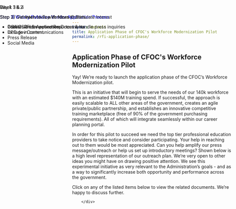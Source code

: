 ```yaml
---
layout: default
title: Application Phase of CFOC's Workforce Modernization Pilot
permalink: /rfi-application-phase/
---
```


<section class="usa-graphic-list">
    <div class="grid-container">
        <h1 class="column-centered-heading margin-bottom-1">Application Phase of CFOC's Workforce Modernization Pilot</h1>
        <div class="usa-graphic-list__row margin-bottom-1">
            <p class="font-sans-sm margin-top-0">
             Yay! We’re ready to launch the application phase of the CFOC’s Workforce Modernization pilot.
          </p>
          <p>This is an initiative that will begin to serve the needs of our 140k workforce with an estimated $140M training spend. If successful, the approach is easily scalable to ALL other areas of the government, creates an agile private/public partnership, and establishes an innovative competitive training marketplace (free of 90% of the government purchasing requirements). All of which will integrate seamlessly within our career planning portal. </p>
          <p>In order for this pilot to succeed we need the top tier professional education providers to take notice and consider participating. Your help in reaching out to them would be most appreciated. Can you help amplify our press message/outreach or help us set up introductory meetings? Shown below is a high level representation of our outreach plan. We’re very open to other ideas you might have on drawing positive attention. We see this experimental initiative as very relevant to the Administration’s goals - and as a way to significantly increase both opportunity and performance across the government.</p>    
          <p>Click on any of the listed items below to view the related documents. We’re happy to discuss further.</p>
       </div>
              <div class="grid-row">
                <div class="tablet:grid-col-4  grid-spacing policy controller-alerts" style="position: absolute; left: 0px; top: 0px;">
                     <div class="border-top-05 border-accent-warm bg-white padding-2 shadow-5 height-full members-hover ">
                    <p>Day 1</p>
                    <p style="weight:heavy;color:blue">Step 1) Widely Publicize Vendor Application Process</p>
                        <ul>
                            <li>Publish RFI & Application Documents</li>
                            <li>CFO.gov Content</li>
                            <li>Press Release</li>
                            <li>Social Media</li>
                    </ul>
                </div>
                </div>
              <div class="tablet:grid-col-4  grid-spacing policy controller-alerts" style="position: absolute; left: 0px; top: 0px;">
                <div class="tablet:grid-col border-top-05 border-accent-warm bg-white padding-2 shadow-5 height-full">
                    <p>Week 1 & 2</p>
                    <p>Step 2) Get Interviews with News Outlets</p>
                     <ul>
                            <li>GSA OSC connect w/ Reporters & handle press inquiries</li>
                    </ul>
                 </div>
              </div>
                <div class="tablet:grid-col-4  grid-spacing policy controller-alerts" style="position: absolute; left: 0px; top: 0px;">
                <div class="tablet:grid-col border-top-05 border-accent-warm bg-white padding-2 shadow-5 height-full">
                  <p>Week 3 & 4</p>
                   <p>Step 3) Outreach to Top Vendors to Stimulate Interest</p>
                     <ul>
                            <li>Create vendor awareness</li>
                            <li>Include in communications</li>
                    </ul>
                  </div>
               </div>
          </div>
        
        </div>
</section>
    
